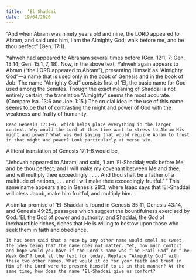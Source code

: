 ```yaml
---
title:  ‘El Shaddai
date:  19/04/2020
---
```


“And when Abram was ninety years old and nine, the LORD appeared to Abram, and said unto him, I am the Almighty God; walk before me, and be thou perfect” (Gen. 17:1).

Yahweh had appeared to Abraham several times before (Gen. 12:1, 7; Gen. 13:14; Gen. 15:1, 7, 18). Now, in the above text, Yahweh again appears to Abram (“the LORD appeared to Abram”), presenting Himself as “Almighty God”—a name that is used only in the book of Genesis and in the book of Job. The name “Almighty God” consists first of ‘El, the basic name for God used among the Semites. Though the exact meaning of Shaddai is not entirely certain, the translation “Almighty” seems the most accurate. (Compare Isa. 13:6 and Joel 1:15.) The crucial idea in the use of this name seems to be that of contrasting the might and power of God with the weakness and frailty of humanity.

`Read Genesis 17:1–6, which helps place everything in the larger context. Why would the Lord at this time want to stress to Abram His might and power? What was God saying that would require Abram to trust in that might and power? Look particularly at verse six.`

A literal translation of Genesis 17:1–6 would be,

“Jehovah appeared to Abram, and said, ‘I am ‘El-Shaddai; walk before Me, and be thou perfect; and I will make my covenant between Me and thee, and will multiply thee exceedingly . . . . And thou shalt be a father of a multitude of nations, . . . and I will make thee exceedingly fruitful.’ ” This same name appears also in Genesis 28:3, where Isaac says that ‘El-Shaddai will bless Jacob, make him fruitful, and multiply him.

A similar promise of ‘El-Shaddai is found in Genesis 35:11, Genesis 43:14, and Genesis 49:25, passages which suggest the bountifulness exercised by God: ‘El, the God of power and authority, and Shaddai, the God of inexhaustible riches, riches that He is willing to bestow upon those who seek them in faith and obedience.

`It has been said that a rose by any other name would smell as sweet, the idea being that the name does not matter. Yet, how much comfort and hope would you have if the Lord’s name was “The Frail God” or “The Weak God”? Look at the text for today. Replace “Almighty God” with these two other names. What would it do for your faith and trust in Him if the Lord were to present Himself to us in that manner? At the same time, how does the name ‘El-Shaddai give us comfort?`